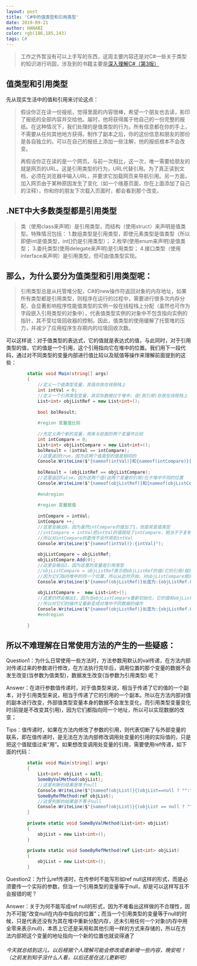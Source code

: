 ```yaml
---
layout: post
title: 'C#中的值类型和引用类型'
date: 2019-09-21
author: HANABI
color: rgb(186,185,243)
tags: C#
---
```

> 工作之外暂没有可以上手写的东西，这周主要内容还是对C#一些关于类型的知识进行巩固，涉及到的书籍主要是[深入理解C#（第3版）](https://book.douban.com/subject/25843328/)


## 值类型和引用类型

先从现实生活中的值和引用来讨论这点：
> 假设你正在读一份报纸，觉得里面的内容很棒，希望一个朋友也去读，影印了报纸的全部内容并交给他。届时，他将获得属于他自己的一份完整的报纸。在这种情况下，我们处理的是值类型的行为。所有信息都在你的手上，不需要从任何其他地方获得。制作了副本之后，你的这份信息和朋友的那份是各自独立的。可以在自己的报纸上添加一些注解，他的报纸根本不会改变。
>
> 再假设你正在读的是一个网页。与前一次相比，这一次，唯一需要给朋友的就是网页的URL。这是引用类型的行为，URL代替引用。为了真正读到文档，必须在浏览器中输入URL，并要求它加载网页来导航引用。另一方面，加入网页由于某种原因发生了变化（如一个维基页面，你在上面添加了自己的注释），你和你的朋友下次载入页面时，都会看到那个改变。


## .NET中大多数类型都是引用类型

> 类（使用class来声明）是引用类型，而结构（使用struct）来声明是值类型。特殊情况包括：
> 1.数组类型是引用类型，即使元素类型是值类型（所以即便int是值类型，int[]仍是引用类型）；
> 2.枚举(使用enum来声明)是值类型；
> 3.委托类型(使用delegate来声明)是引用类型；
> 4.接口类型（使用interface来声明）是引用类型，但可由值类型实现。


## 那么，为什么要分为值类型和引用类型呢： 

>  ​        引用类型总是从托管堆分配，C#的new操作符返回对象的内存地址，如果所有类型都是引用类型，则程序在运行的过程中，需要进行很多次内存分配，会显著影响程序性能
>  ​        值类型的实例一般在线程栈上分配（虽然也可作为字段嵌入引用类型的对象中），代表值类型实例的对象中不包含指向实例的指针，其不受垃圾回收器的控制。因此，值类型的使用缓解了托管堆的压力，并减少了应用程序生存期内的垃圾回收次数。



可以这样说：对于值类型的表达式，它的值就是表达式的值，与此同时，对于引用类型的值，它的值是一个引用，这个引用指向它在堆中的位置。我们用下一段代码，通过对不同类型的变量内部进行值比较以及赋值等操作来理解前面提到的这些：

```c#
        static void Main(string[] args)
        {
            //定义一个值类型变量，其值存放在线程栈上
            int intVal = 0;
            //定义一个引用类型变量，其实际数据位于堆中，值(其引用)存放在线程栈上
            List<int> objListRef = new List<int>();
 
            bool bolResult;
 
            #region 变量值比较
 
            //先定义两个新的变量，用来与前面的两个变量作比较
            int intCompare = 0;
            List<int> objListCompare = new List<int>();
            bolResult = (intVal == intCompare);
            //这里返回true，因为这两个值类型的值是相同的
            Console.WriteLine($"{nameof(intVal)}和{nameof(intCompare)}{(bolResult==true ? "":"不")}相等");
 
            bolResult = (objListRef == objListCompare);
            //这里返回false，因为这两个值(这两个变量的引用)位于堆中不同的位置
            Console.WriteLine($"{nameof(objListRef)}和{nameof(objListCompare)}{(bolResult == true ? "" : "不")}相等");
 
            #endregion
 
            #region 变量赋值
 
            intCompare = intVal;
            intCompare ++;
            //这里会输出0，因为虽然intCompare的值加了1，但是其是值类型
            //intCompare = intVal把intVal的值赋给了intCompare，相当于于复制了一个intVal，其值和intCompare相同
            //所以对intCompare的更改不会作用到intVal
            Console.WriteLine($"{nameof(intVal)}:{intVal}");
 
            objListCompare = objListRef;
            objListCompare.Add(0);
            //这里会输出1，因为这里的变量是引用类型
            //objListCompare = objListRef表示把objListRef的值(它的引用)赋给objListCompare
            //因为它们指向堆中的同一个位置，所以从此时开始，对objListCompare做的任何修改操作都会作用到objListRef
            Console.WriteLine($"{nameof(objListRef)}长度为:{objListRef.Count}");
 
            objListCompare =  new List<int>();
            //这里仍然会输出1，因为当objListCompare重新初始化，它的值和objListRef的值已经不是指向堆中的同一个位置
            //所以对它们的操作又重新变成对堆中不同数据的操作
            Console.WriteLine($"{nameof(objListRef)}长度为:{objListRef.Count}");
            #endregion
 
        }
```

## 所以不难理解在日常使用方法的产生的一些疑惑： 
Question1：为什么日常使用一些方法时，方法参数用默认的val传递，在方法内部对传递过来的参数进行修改，在方法执行完毕后，调用位置的那个变量的数据不会发生改变(当参数为值类型)，数据发生改变(当参数为引用类型) 呢？

Answer：在进行参数值传递时，对于值类型来说，相当于传递了它的值的一个副本，对于引用类型来说，相当于传递了它的引用的一个副本。所以在方法内部对值的副本进行改变，外部值类型变量本身的数据不会发生变化，而引用类型变量变化时(前提是不改变其引用)，因为它们都指向同一个地址，所以可以实现数据的改变；

Tips：值传递时，如果在方法内修改了参数的引用，则代表切断了与外部变量的联系，即在值传递时，是无法在方法内部修改调用处变量的引用的实际值的，只是把这个值赋值过来“用”。如果想改变调用处变量的引用，需要使用ref传递，如下面的代码：

```c#
        static void Main(string[] args)
        {
            List<int> objList = null;
            SomeByValMethod(objList);
            //这里判断的结果是等于null
            Console.WriteLine($"{nameof(objList)}{(objList==null ? "":"不")}等于null");
            SomeByRefMethod(ref objList);
            //这里判断的结果是不等于null
            Console.WriteLine($"{nameof(objList)}{(objList == null ? "" : "不")}等于null");
        }
 
        private static void SomeByValMethod(List<int> objList)
        {
            objList = new List<int>();
        }
 
        private static void SomeByRefMethod(ref List<int> objList)
        {
            objList = new List<int>();
        }
```

Question2：为什么ref传递时，在传参时不能写形如ref null这样的形式，而是必须要传一个实际的参数，但当一个引用类型的变量等于null，却是可以这样写且不会报错的呢？

Answer：关于为何不能写成ref null的形式，因为不难看出这样做的不合理性，因为不可能“改变null在内存中指向的位置”；而当一个引用类型的变量等于null的时候，只是代表还没有为其在堆中重新分配内存，还未引用任何一个对象(内存中用全零来表示null)，本质上它还是采用和其他引用一样的方式来存储的，所以在方法内部把这个变量的地址指向一个新的位置也就说得通了

###### 今天就总结到这儿，以后根据个人理解可能会修改或者新增一些内容，晚安啦！（之前发到知乎没什么人看，以后还是在这儿更新吧）